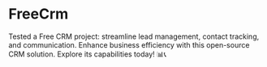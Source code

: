 # FreeCrm
Tested a Free CRM project: streamline lead management, contact tracking, and communication. Enhance business efficiency with this open-source CRM solution. Explore its capabilities today! 📊📞
